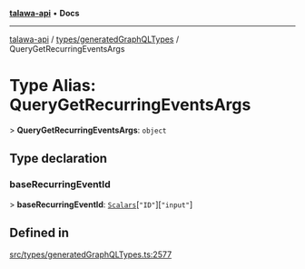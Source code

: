 [**talawa-api**](../../../README.md) • **Docs**

***

[talawa-api](../../../modules.md) / [types/generatedGraphQLTypes](../README.md) / QueryGetRecurringEventsArgs

# Type Alias: QueryGetRecurringEventsArgs

\> **QueryGetRecurringEventsArgs**: `object`

## Type declaration

### baseRecurringEventId

\> **baseRecurringEventId**: [`Scalars`](Scalars.md)\[`"ID"`\]\[`"input"`\]

## Defined in

[src/types/generatedGraphQLTypes.ts:2577](https://github.com/PalisadoesFoundation/talawa-api/blob/a6e7ac91b581c9109559657faf0f934f3eb41fe7/src/types/generatedGraphQLTypes.ts#L2577)
